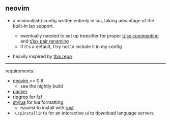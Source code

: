 ## neovim

- a minimal(ish) config written entirely in lua, taking advantage of the built-in lsp support.

  - eventually needed to set up treesitter for proper [t/jsx commenting](https://github.com/JoosepAlviste/nvim-ts-context-commentstring) and [t/jsx pair renaming](https://github.com/windwp/nvim-ts-autotag)
  - if it's a default, I try not to include it in my config

- heavily inspired by [this repo](https://github.com/LunarVim/Neovim-from-scratch)

---

requirements:

- [ neovim ](https://github.com/neovim/neovim/wiki/Installing-Neovim) >= 0.8
  - see the nightly build
- [packer](https://github.com/wbthomason/packer.nvim#quickstart)
- [ripgrep](https://github.com/BurntSushi/ripgrep#installation) for fzf
- [stylua](https://github.com/JohnnyMorganz/StyLua#from-cratesio) for lua formatting
  - easiest to install with [rust](https://www.rust-lang.org/tools/install)
- `:LspInstallInfo` for an interactive ui to download language servers
